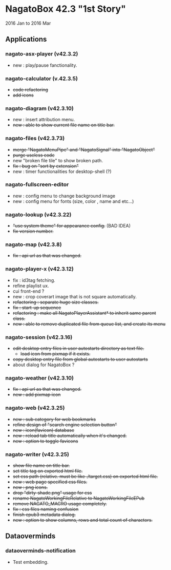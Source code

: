 # NagatoBox 42.3 "1st Story"

2016 Jan to 2016 Mar

## Applications

### nagato-asx-player (v42.3.2)

+ new : play/pause fanctionality.

### nagato-calculator (v.42.3.5)

+ ~~code refactoring~~
+ ~~add icons~~

### nagato-diagram (v42.3.10)

+ new : insert attribution menu.
+ ~~new : able to show current file name on title bar.~~

### nagato-files (v42.3.73)

+ ~~merge "NagatoMenuPipe" and "NagatoSignal" into "NagatoObject"~~
+ ~~purge useless code~~
+ new "broken file tile" to show broken path.
+ ~~fix : bug on "sort by extension"~~
+ new : timer functionalities for desktop-shell (?)

### nagato-fullscreen-editor

+ new : config menu to change background image
+ new : config menu for fonts (size, color , name and etc...)

### nagato-lookup (v42.3.22)

+ ~~"use system theme" for appearance config.~~ (BAD IDEA)
+ ~~fix version number.~~

### nagato-map (v42.3.8)

+ ~~fix : api url as that was changed.~~

### nagato-player-x (v42.3.12)

+ fix : id3tag fetching.
+ refine playlist ux.
+ cui front-end ?
+ new : crop coverart image that is not square automatically.
+ ~~refactoring : separate huge size classes.~~
+ ~~fix : start-up sequence~~
+ ~~refactoring : make all NagatoPlayerAssistant* to inherit same parent class.~~
+ ~~new : able to remove duplicated file from queue list, and create its menu~~

### nagato-session (v42.3.16)

+ ~~edit desktop entry files in user autostarts directory as text file.~~
    + ~~load icon from pixmap if it exists.~~
+ ~~copy desktop entry file from global autostarts to user autostarts~~
+ about dialog for NagatoBox ?

### nagato-weather (v42.3.10)

+ ~~fix : api url as that was changed.~~
+ ~~new : add pixmap icon~~

### nagato-web (v42.3.25)

+ ~~new : sub category for web bookmarks~~
+ ~~refine design of "search engine selection button"~~
+ ~~new : icon(favicon) database~~
+ ~~new : reload tab title automatically when it's changed.~~
+ ~~new : option to toggle favicons~~

### nagato-writer (v42.3.25)

+ ~~show file name on title bar.~~
+ ~~set title tag on exported html file.~~
+ ~~set css path (relative. must be like ./target.css) on exported html file.~~
+ ~~new : web page specified css files.~~
+ ~~new : png icons.~~
+ ~~drop "dirty-shade.png" usage for css~~
+ ~~rename NagatoWorkingFileRelative to NagatoWorkingFileEPub~~
+ ~~remove NAGATO_MACRO usage completely.~~
+ ~~fix : css files naming confusion~~
+ ~~finish epub3 metadata dialog.~~
+ ~~new : option to show columns, rows and total count of charactors.~~

## Dataoverminds

### dataoverminds-notification

+ Test embedding.